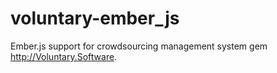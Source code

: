 # voluntary-ember_js

Ember.js support for crowdsourcing management system gem http://Voluntary.Software.